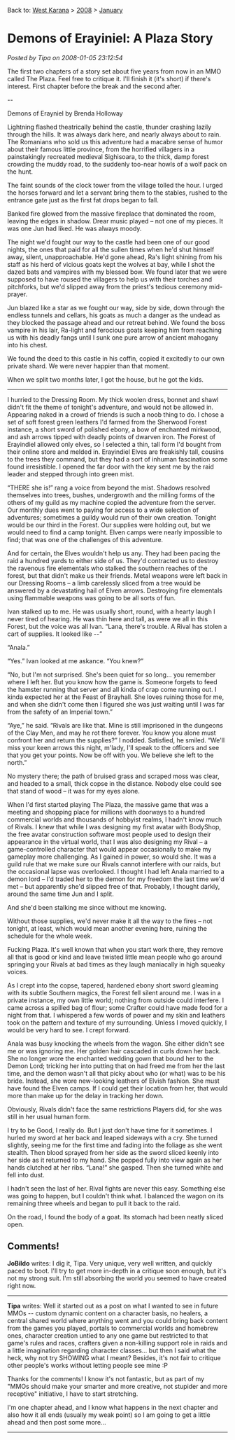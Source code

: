 Back to: [West Karana](/posts/westkarana.md) > [2008](/posts/2008/westkarana.md) > [January](./westkarana.md)
# Demons of Erayiniel: A Plaza Story

*Posted by Tipa on 2008-01-05 23:12:54*

The first two chapters of a story set about five years from now in an MMO called The Plaza. Feel free to critique it. I'll finish it (it's short) if there's interest. First chapter before the break and the second after.

--

Demons of Erayniel by Brenda Holloway

Lightning flashed theatrically behind the castle, thunder crashing lazily through the hills. It was always dark here, and nearly always about to rain. The Romanians who sold us this adventure had a macabre sense of humor about their famous little province, from the horrified villagers in a painstakingly recreated medieval Sighisoara, to the thick, damp forest crowding the muddy road, to the suddenly too-near howls of a wolf pack on the hunt.

The faint sounds of the clock tower from the village tolled the hour. I urged the horses forward and let a servant bring them to the stables, rushed to the entrance gate just as the first fat drops began to fall.

Banked fire glowed from the massive fireplace that dominated the room, leaving the edges in shadow. Drear music played – not one of my pieces. It was one Jun had liked. He was always moody.

The night we'd fought our way to the castle had been one of our good nights, the ones that paid for all the sullen times when he'd shut himself away, silent, unapproachable. He'd gone ahead, Ra's light shining from his staff as his herd of vicious goats kept the wolves at bay, while I shot the dazed bats and vampires with my blessed bow. We found later that we were supposed to have roused the villagers to help us with their torches and pitchforks, but we'd slipped away from the priest's tedious ceremony mid-prayer.

Jun blazed like a star as we fought our way, side by side, down through the endless tunnels and cellars, his goats as much a danger as the undead as they blocked the passage ahead and our retreat behind. We found the boss vampire in his lair, Ra-light and ferocious goats keeping him from reaching us with his deadly fangs until I sunk one pure arrow of ancient mahogany into his chest.

We found the deed to this castle in his coffin, copied it excitedly to our own private shard. We were never happier than that moment.

When we split two months later, I got the house, but he got the kids.

-----

I hurried to the Dressing Room. My thick woolen dress, bonnet and shawl didn't fit the theme of tonight's adventure, and would not be allowed in. Appearing naked in a crowd of friends is such a noob thing to do. I chose a set of soft forest green leathers I'd farmed from the Sherwood Forest instance, a short sword of polished ebony, a bow of enchanted mirkwood, and ash arrows tipped with deadly points of dwarven iron. The Forest of Erayindiel allowed only elves, so I selected a thin, tall form I'd bought from their online store and melded in. Erayindiel Elves are freakishly tall, cousins to the trees they command, but they had a sort of inhuman fascination some found irresistible. I opened the far door with the key sent me by the raid leader and stepped through into green mist.

“THERE she is!” rang a voice from beyond the mist. Shadows resolved themselves into trees, bushes, undergrowth and the milling forms of the others of my guild as my machine copied the adventure from the server. Our monthly dues went to paying for access to a wide selection of adventures; sometimes a guildy would run of their own creation. Tonight would be our third in the Forest. Our supplies were holding out, but we would need to find a camp tonight. Elven camps were nearly impossible to find; that was one of the challenges of this adventure.

And for certain, the Elves wouldn't help us any. They had been pacing the raid a hundred yards to either side of us. They'd contracted us to destroy the ravenous fire elementals who stalked the southern reaches of the forest, but that didn't make us their friends. Metal weapons were left back in our Dressing Rooms – a limb carelessly sliced from a tree would be answered by a devastating hail of Elven arrows. Destroying fire elementals using flammable weapons was going to be all sorts of fun.

Ivan stalked up to me. He was usually short, round, with a hearty laugh I never tired of hearing. He was thin here and tall, as were we all in this Forest, but the voice was all Ivan. “Lana, there's trouble. A Rival has stolen a cart of supplies. It looked like --”

“Anala.”

“Yes.” Ivan looked at me askance. “You knew?”

“No, but I'm not surprised. She's been quiet for so long... you remember where I left her. But you know how the game is. Someone forgets to feed the hamster running that server and all kinda of crap come running out. I kinda expected her at the Feast of Brayhall. She loves ruining those for me, and when she didn't come then I figured she was just waiting until I was far from the safety of an Imperial town.”

“Aye,” he said. “Rivals are like that. Mine is still imprisoned in the dungeons of the Clay Men, and may he rot there forever. You know you alone must confront her and return the supplies?” I nodded. Satisfied, he smiled. “We'll miss your keen arrows this night, m'lady, I'll speak to the officers and see that you get your points. Now be off with you. We believe she left to the north.”

No mystery there; the path of bruised grass and scraped moss was clear, and headed to a small, thick copse in the distance. Nobody else could see that stand of wood – it was for my eyes alone.

When I'd first started playing The Plaza, the massive game that was a meeting and shopping place for millions with doorways to a hundred commercial worlds and thousands of hobbyist realms, I hadn't know much of Rivals. I knew that while I was designing my first avatar with BodyShop, the free avatar construction software most people used to design their appearance in the virtual world, that I was also designing my Rival – a game-controlled character that would appear occasionally to make my gameplay more challenging. As I gained in power, so would she. It was a guild rule that we make sure our Rivals cannot interfere with our raids, but the occasional lapse was overlooked. I thought I had left Anala married to a demon lord – I'd traded her to the demon for my freedom the last time we'd met – but apparently she'd slipped free of that. Probably, I thought darkly, around the same time Jun and I split.

And she'd been stalking me since without me knowing.

Without those supplies, we'd never make it all the way to the fires – not tonight, at least, which would mean another evening here, ruining the schedule for the whole week. 

Fucking Plaza. It's well known that when you start work there, they remove all that is good or kind and leave twisted little mean people who go around springing your Rivals at bad times as they laugh maniacally in high squeaky voices.

As I crept into the copse, tapered, hardened ebony short sword gleaming with its subtle Southern magics, the Forest fell silent around me. I was in a private instance, my own little world; nothing from outside could interfere. I came across a spilled bag of flour; some Crafter could have made food for a night from that. I whispered a few words of power and my skin and leathers took on the pattern and texture of my surrounding. Unless I moved quickly, I would be very hard to see. I crept forward.

Anala was busy knocking the wheels from the wagon. She either didn't see me or was ignoring me. Her golden hair cascaded in curls down her back. She no longer wore the enchanted wedding gown that bound her to the Demon Lord; tricking her into putting that on had freed me from her the last time, and the demon wasn't all that picky about who (or what) was to be his bride. Instead, she wore new-looking leathers of Elvish fashion. She must have found the Elven camps. If I could get their location from her, that would more than make up for the delay in tracking her down.

Obviously, Rivals didn't face the same restrictions Players did, for she was still in her usual human form. 

I try to be Good, I really do. But I just don't have time for it sometimes. I hurled my sword at her back and leaped sideways with a cry. She turned slightly, seeing me for the first time and fading into the foliage as she went stealth. Then blood sprayed from her side as the sword sliced keenly into her side as it returned to my hand. She popped fully into view again as her hands clutched at her ribs. “Lana!” she gasped. Then she turned white and fell into dust.

I hadn't seen the last of her. Rival fights are never this easy. Something else was going to happen, but I couldn't think what. I balanced the wagon on its remaining three wheels and began to pull it back to the raid.

On the road, I found the body of a goat. Its stomach had been neatly sliced open.


## Comments!

**JoBildo** writes: I dig it, Tipa. Very unique, very well written, and quickly paced to boot. I'll try to get more in-depth in a critique soon enough, but it's not my strong suit. I'm still absorbing the world you seemed to have created right now.

---

**Tipa** writes: Well it started out as a post on what I wanted to see in future MMOs -- custom dynamic content on a character basis, no healers, a central shared world where anything went and you could bring back content from the games you played, portals to commercial worlds and homebrew ones, character creation untied to any one game but restricted to that game's rules and races, crafters given a non-killing support role in raids and a little imagination regarding character classes... but then I said what the heck, why not try SHOWING what I meant? Besides, it's not fair to critique other people's works without letting people see mine :P

Thanks for the comments! I know it's not fantastic, but as part of my "MMOs should make your smarter and more creative, not stupider and more receptive" initiative, I have to start stretching.

I'm one chapter ahead, and I know what happens in the next chapter and also how it all ends (usually my weak point) so I am going to get a little ahead and then post some more...

---

